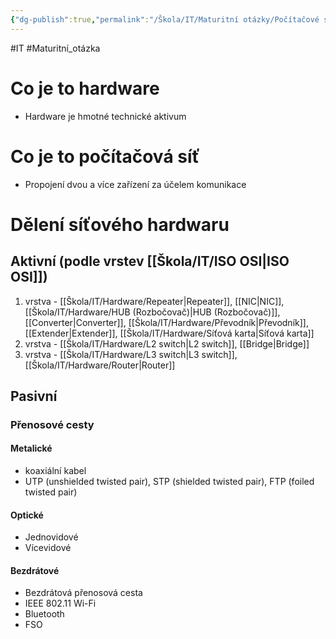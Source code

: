 ```yaml
---
{"dg-publish":true,"permalink":"/Škola/IT/Maturitní otázky/Počítačové sítě a kybernetika/Hardware počítačových sítí/","created":"2023-12-14T18:39:33.589+01:00","updated":"2024-03-13T18:17:26.609+01:00"}
---
```


#IT #Maturitní_otázka
# Co je to hardware
- Hardware je hmotné technické aktivum
# Co je to počítačová síť
- Propojení dvou a více zařízení za účelem komunikace
# Dělení síťového hardwaru
## Aktivní (podle vrstev [[Škola/IT/ISO OSI\|ISO OSI]])
1. vrstva - [[Škola/IT/Hardware/Repeater\|Repeater]], [[NIC\|NIC]], [[Škola/IT/Hardware/HUB (Rozbočovač)\|HUB (Rozbočovač)]], [[Converter\|Converter]], [[Škola/IT/Hardware/Převodník\|Převodník]], [[Extender\|Extender]], [[Škola/IT/Hardware/Síťová karta\|Síťová karta]]
2. vrstva - [[Škola/IT/Hardware/L2 switch\|L2 switch]], [[Bridge\|Bridge]]
3. vrstva - [[Škola/IT/Hardware/L3 switch\|L3 switch]], [[Škola/IT/Hardware/Router\|Router]]
## Pasivní
### Přenosové cesty
#### Metalické
- koaxiální kabel
- UTP (unshielded twisted pair), STP (shielded twisted pair), FTP (foiled twisted pair)
#### Optické
- Jednovidové
- Vícevidové
#### Bezdrátové
- Bezdrátová přenosová cesta
- IEEE 802.11 Wi-Fi
- Bluetooth
- FSO